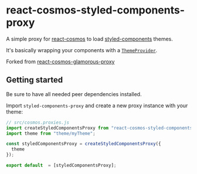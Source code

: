# react-cosmos-styled-components-proxy

A simple proxy for [react-cosmos](https://github.com/react-cosmos/react-cosmos) to load [styled-components](https://github.com/styled-components/styled-components) themes.

It's basically wrapping your components with a [`ThemeProvider`](https://www.styled-components.com/docs/advanced#theming).

Forked from [react-cosmos-glamorous-proxy](https://github.com/alp82/react-cosmos-glamorous-proxy)

## Getting started

Be sure to have all needed peer dependencies installed.

Import `styled-components-proxy` and create a new proxy instance with your theme:

```js
// src/cosmos.proxies.js
import createStyledComponentsProxy from "react-cosmos-styled-components-proxy";
import theme from "theme/myTheme";

const styledComponentsProxy = createStyledComponentsProxy({
  theme
});

export default  = [styledComponentsProxy];
```
